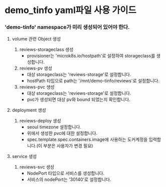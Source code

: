 # demo_tinfo yaml파일 사용 가이드

### 'demo-tinfo' namespace가 미리 생성되어 있어야 한다.
1. volume 관련 Object 생성
	1) reviews-storageclass 생성
		- provisioner는 'microk8s.io/hostpath'로 설정하여 storageclass를 생성합니다.
	2) reviews-pv 생성
		- 대상 storageclass는 'reviews-storage'로 설정합니다.
		- hostPath 타입으로 path는 '/mnt/demo-tinfo/reviews'로 설정합니다.
	3) reviews-pvc 생성
		- 대상 storageclass는 'reviews-storage'로 설정합니다.
		- pvc가 생성되면 대상 pv와 bound 되었는지 확인합니다.

2. deployment 생성
	1) reviews-deploy 생성
		- seoul timezone 설정합니다.
		- 위에서 생성한 pvc에 대한 설정합니다.
		- spec.template.spec.containers.image에 사용하는 도커계정을 입력합니다.(이 부분은 사용자가 변경 필요)
		
	
3. service 생성
	1) reviews-svc 생성
		- NodePort 타입으로 서비스를 생성합니다.
		- 서비스의 nodePort는 '30140'로 설정합니다.
